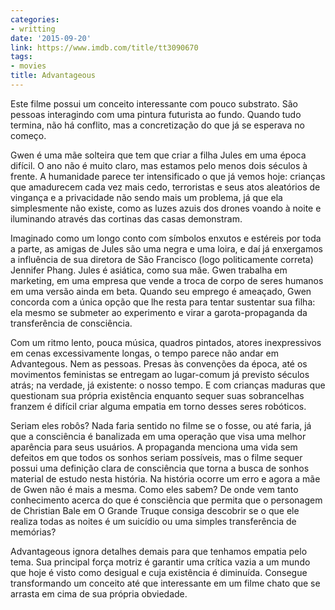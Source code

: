 ```yaml
---
categories:
- writting
date: '2015-09-20'
link: https://www.imdb.com/title/tt3090670
tags:
- movies
title: Advantageous
---
```


Este filme possui um conceito interessante com pouco substrato. São pessoas interagindo com uma pintura futurista ao fundo. Quando tudo termina, não há conflito, mas a concretização do que já se esperava no começo.

Gwen é uma mãe solteira que tem que criar a filha Jules em uma época difícil. O ano não é muito claro, mas estamos pelo menos dois séculos à frente. A humanidade parece ter intensificado o que já vemos hoje: crianças que amadurecem cada vez mais cedo, terroristas e seus atos aleatórios de vingança e a privacidade não sendo mais um problema, já que ela simplesmente não existe, como as luzes azuis dos drones voando à noite e iluminando através das cortinas das casas demonstram.

Imaginado como um longo conto com símbolos enxutos e estéreis por toda a parte, as amigas de Jules são uma negra e uma loira, e daí já enxergamos a influência de sua diretora de São Francisco (logo politicamente correta) Jennifer Phang. Jules é asiática, como sua mãe. Gwen trabalha em marketing, em uma empresa que vende a troca de corpo de seres humanos em uma versão ainda em beta. Quando seu emprego é ameaçado, Gwen concorda com a única opção que lhe resta para tentar sustentar sua filha: ela mesmo se submeter ao experimento e virar a garota-propaganda da transferência de consciência.

Com um ritmo lento, pouca música, quadros pintados, atores inexpressivos em cenas excessivamente longas, o tempo parece não andar em Advantegous. Nem as pessoas. Presas às convenções da época, até os movimentos feministas se entregam ao lugar-comum já previsto séculos atrás; na verdade, já existente: o nosso tempo. E com crianças maduras que questionam sua própria existência enquanto sequer suas sobrancelhas franzem é difícil criar alguma empatia em torno desses seres robóticos.

Seriam eles robôs? Nada faria sentido no filme se o fosse, ou até faria, já que a consciência é banalizada em uma operação que visa uma melhor aparência para seus usuários. A propaganda menciona uma vida sem defeitos em que todos os sonhos seriam possíveis, mas o filme sequer possui uma definição clara de consciência que torna a busca de sonhos material de estudo nesta história. Na história ocorre um erro e agora a mãe de Gwen não é mais a mesma. Como eles sabem? De onde vem tanto conhecimento acerca do que é consciência que permita que o personagem de Christian Bale em O Grande Truque consiga descobrir se o que ele realiza todas as noites é um suicídio ou uma simples transferência de memórias?

Advantageous ignora detalhes demais para que tenhamos empatia pelo tema. Sua principal força motriz é garantir uma crítica vazia a um mundo que hoje é visto como desigual e cuja existência é diminuída. Consegue transformando um conceito até que interessante em um filme chato que se arrasta em cima de sua própria obviedade.

